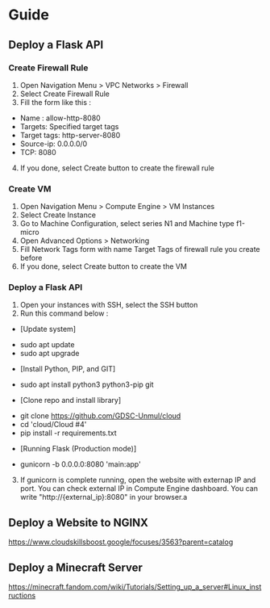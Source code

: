 # Guide
## Deploy a Flask API
### Create Firewall Rule
1. Open Navigation Menu > VPC Networks > Firewall
2. Select Create Firewall Rule
3. Fill the form like this :
- Name : allow-http-8080
- Targets: Specified target tags
- Target tags: http-server-8080
- Source-ip: 0.0.0.0/0
- TCP: 8080
4. If you done, select Create button to create the firewall rule

### Create VM
1. Open Navigation Menu > Compute Engine  > VM Instances
2. Select Create Instance
3. Go to Machine Configuration, select series N1 and Machine type f1-micro
4. Open Advanced Options > Networking
5. Fill Network Tags form with name Target Tags of firewall rule you create before
6. If you done, select Create button to create the VM

### Deploy a Flask API
1. Open your instances with SSH, select the SSH button
2. Run this command below :
- [Update system]
+ sudo apt update
+ sudo apt upgrade

- [Install Python, PIP, and GIT]
+ sudo apt install python3 python3-pip git

- [Clone repo and install library]
+ git clone https://github.com/GDSC-Unmul/cloud
+ cd 'cloud/Cloud #4'
+ pip install -r requirements.txt

- [Running Flask (Production mode)]
+ gunicorn -b 0.0.0.0:8080 'main:app'
3. If gunicorn is complete running, open the website with externap IP and port. You can check external IP in Compute Engine dashboard. You can write "http://{external_ip}:8080" in your browser.a

## Deploy a Website to NGINX
https://www.cloudskillsboost.google/focuses/3563?parent=catalog

## Deploy a Minecraft Server
https://minecraft.fandom.com/wiki/Tutorials/Setting_up_a_server#Linux_instructions
